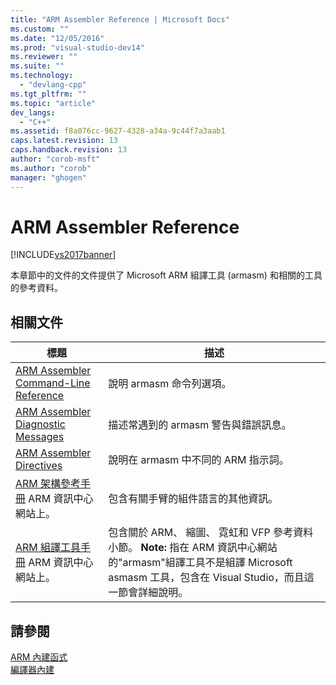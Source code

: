 ```yaml
---
title: "ARM Assembler Reference | Microsoft Docs"
ms.custom: ""
ms.date: "12/05/2016"
ms.prod: "visual-studio-dev14"
ms.reviewer: ""
ms.suite: ""
ms.technology: 
  - "devlang-cpp"
ms.tgt_pltfrm: ""
ms.topic: "article"
dev_langs: 
  - "C++"
ms.assetid: f8a076cc-9627-4328-a34a-9c44f7a3aab1
caps.latest.revision: 13
caps.handback.revision: 13
author: "corob-msft"
ms.author: "corob"
manager: "ghogen"
---
```

# ARM Assembler Reference
[!INCLUDE[vs2017banner](../../assembler/inline/includes/vs2017banner.md)]

本章節中的文件的文件提供了 Microsoft ARM 組譯工具 \(armasm\) 和相關的工具的參考資料。  
  
## 相關文件  
  
|標題|描述|  
|--------|--------|  
|[ARM Assembler Command\-Line Reference](../../assembler/arm/arm-assembler-command-line-reference.md)|說明 armasm 命令列選項。|  
|[ARM Assembler Diagnostic Messages](../../assembler/arm/arm-assembler-diagnostic-messages.md)|描述常遇到的 armasm 警告與錯誤訊息。|  
|[ARM Assembler Directives](../../assembler/arm/arm-assembler-directives.md)|說明在 armasm 中不同的 ARM 指示詞。|  
|[ARM 架構參考手冊](http://go.microsoft.com/fwlink/?LinkId=246464) ARM 資訊中心網站上。|包含有關手臂的組件語言的其他資訊。|  
|[ARM 組譯工具手冊](http://go.microsoft.com/fwlink/?LinkId=246102) ARM 資訊中心網站上。|包含關於 ARM、 縮圖、 霓虹和 VFP 參考資料小節。 **Note:**  指在 ARM 資訊中心網站的"armasm"組譯工具不是組譯 Microsoft asmasm 工具，包含在 Visual Studio，而且這一節會詳細說明。|  
  
## 請參閱  
 [ARM 內建函式](../../intrinsics/arm-intrinsics.md)   
 [編譯器內建](../../intrinsics/compiler-intrinsics.md)